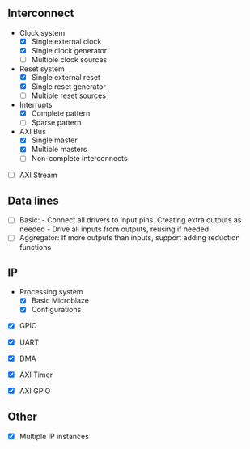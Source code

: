 ## Interconnect
* Clock system
    * [x] Single external clock
    * [x] Single clock generator
    * [ ] Multiple clock sources
* Reset system
    * [x] Single external reset
    * [x] Single reset generator
    * [ ] Multiple reset sources
* Interrupts
    * [x] Complete pattern
    * [ ] Sparse pattern
* AXI Bus
    * [x] Single master
    * [x] Multiple masters
    * [ ] Non-complete interconnects
* [ ] AXI Stream

## Data lines
* [ ] Basic:
        - Connect all drivers to input pins. Creating extra outputs as needed
        - Drive all inputs from outputs, reusing if needed.
* [ ] Aggregator: If more outputs than inputs, support adding reduction functions

## IP
* Processing system
    * [x] Basic Microblaze
    * [x] Configurations
* [x] GPIO
* [x] UART
* [x] DMA
* [x] AXI Timer
* [x] AXI GPIO


## Other
* [x] Multiple IP instances